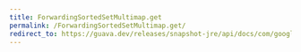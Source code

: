 ```yaml
---
title: ForwardingSortedSetMultimap.get
permalink: /ForwardingSortedSetMultimap.get/
redirect_to: https://guava.dev/releases/snapshot-jre/api/docs/com/google/common/collect/ForwardingSortedSetMultimap.html#get-K-
---
```

